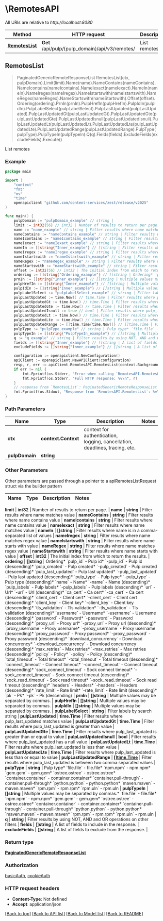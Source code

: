 # \RemotesAPI

All URIs are relative to *http://localhost:8080*

Method | HTTP request | Description
------------- | ------------- | -------------
[**RemotesList**](RemotesAPI.md#RemotesList) | **Get** /api/pulp/{pulp_domain}/api/v3/remotes/ | List remotes



## RemotesList

> PaginatedGenericRemoteResponseList RemotesList(ctx, pulpDomain).Limit(limit).Name(name).NameContains(nameContains).NameIcontains(nameIcontains).NameIexact(nameIexact).NameIn(nameIn).NameIregex(nameIregex).NameIstartswith(nameIstartswith).NameRegex(nameRegex).NameStartswith(nameStartswith).Offset(offset).Ordering(ordering).PrnIn(prnIn).PulpHrefIn(pulpHrefIn).PulpIdIn(pulpIdIn).PulpLabelSelect(pulpLabelSelect).PulpLastUpdated(pulpLastUpdated).PulpLastUpdatedGt(pulpLastUpdatedGt).PulpLastUpdatedGte(pulpLastUpdatedGte).PulpLastUpdatedIsnull(pulpLastUpdatedIsnull).PulpLastUpdatedLt(pulpLastUpdatedLt).PulpLastUpdatedLte(pulpLastUpdatedLte).PulpLastUpdatedRange(pulpLastUpdatedRange).PulpType(pulpType).PulpTypeIn(pulpTypeIn).Q(q).Fields(fields).ExcludeFields(excludeFields).Execute()

List remotes



### Example

```go
package main

import (
	"context"
	"fmt"
	"os"
    "time"
	openapiclient "github.com/content-services/zest/release/v2025"
)

func main() {
	pulpDomain := "pulpDomain_example" // string | 
	limit := int32(56) // int32 | Number of results to return per page. (optional)
	name := "name_example" // string | Filter results where name matches value (optional)
	nameContains := "nameContains_example" // string | Filter results where name contains value (optional)
	nameIcontains := "nameIcontains_example" // string | Filter results where name contains value (optional)
	nameIexact := "nameIexact_example" // string | Filter results where name matches value (optional)
	nameIn := []string{"Inner_example"} // []string | Filter results where name is in a comma-separated list of values (optional)
	nameIregex := "nameIregex_example" // string | Filter results where name matches regex value (optional)
	nameIstartswith := "nameIstartswith_example" // string | Filter results where name starts with value (optional)
	nameRegex := "nameRegex_example" // string | Filter results where name matches regex value (optional)
	nameStartswith := "nameStartswith_example" // string | Filter results where name starts with value (optional)
	offset := int32(56) // int32 | The initial index from which to return the results. (optional)
	ordering := []string{"Ordering_example"} // []string | Ordering* `pulp_id` - Pulp id* `-pulp_id` - Pulp id (descending)* `pulp_created` - Pulp created* `-pulp_created` - Pulp created (descending)* `pulp_last_updated` - Pulp last updated* `-pulp_last_updated` - Pulp last updated (descending)* `pulp_type` - Pulp type* `-pulp_type` - Pulp type (descending)* `name` - Name* `-name` - Name (descending)* `pulp_labels` - Pulp labels* `-pulp_labels` - Pulp labels (descending)* `url` - Url* `-url` - Url (descending)* `ca_cert` - Ca cert* `-ca_cert` - Ca cert (descending)* `client_cert` - Client cert* `-client_cert` - Client cert (descending)* `client_key` - Client key* `-client_key` - Client key (descending)* `tls_validation` - Tls validation* `-tls_validation` - Tls validation (descending)* `username` - Username* `-username` - Username (descending)* `password` - Password* `-password` - Password (descending)* `proxy_url` - Proxy url* `-proxy_url` - Proxy url (descending)* `proxy_username` - Proxy username* `-proxy_username` - Proxy username (descending)* `proxy_password` - Proxy password* `-proxy_password` - Proxy password (descending)* `download_concurrency` - Download concurrency* `-download_concurrency` - Download concurrency (descending)* `max_retries` - Max retries* `-max_retries` - Max retries (descending)* `policy` - Policy* `-policy` - Policy (descending)* `total_timeout` - Total timeout* `-total_timeout` - Total timeout (descending)* `connect_timeout` - Connect timeout* `-connect_timeout` - Connect timeout (descending)* `sock_connect_timeout` - Sock connect timeout* `-sock_connect_timeout` - Sock connect timeout (descending)* `sock_read_timeout` - Sock read timeout* `-sock_read_timeout` - Sock read timeout (descending)* `headers` - Headers* `-headers` - Headers (descending)* `rate_limit` - Rate limit* `-rate_limit` - Rate limit (descending)* `pk` - Pk* `-pk` - Pk (descending) (optional)
	prnIn := []string{"Inner_example"} // []string | Multiple values may be separated by commas. (optional)
	pulpHrefIn := []string{"Inner_example"} // []string | Multiple values may be separated by commas. (optional)
	pulpIdIn := []string{"Inner_example"} // []string | Multiple values may be separated by commas. (optional)
	pulpLabelSelect := "pulpLabelSelect_example" // string | Filter labels by search string (optional)
	pulpLastUpdated := time.Now() // time.Time | Filter results where pulp_last_updated matches value (optional)
	pulpLastUpdatedGt := time.Now() // time.Time | Filter results where pulp_last_updated is greater than value (optional)
	pulpLastUpdatedGte := time.Now() // time.Time | Filter results where pulp_last_updated is greater than or equal to value (optional)
	pulpLastUpdatedIsnull := true // bool | Filter results where pulp_last_updated has a null value (optional)
	pulpLastUpdatedLt := time.Now() // time.Time | Filter results where pulp_last_updated is less than value (optional)
	pulpLastUpdatedLte := time.Now() // time.Time | Filter results where pulp_last_updated is less than or equal to value (optional)
	pulpLastUpdatedRange := []time.Time{time.Now()} // []time.Time | Filter results where pulp_last_updated is between two comma separated values (optional)
	pulpType := "pulpType_example" // string | Pulp type* `file.file` - file.file* `npm.npm` - npm.npm* `gem.gem` - gem.gem* `ostree.ostree` - ostree.ostree* `container.container` - container.container* `container.pull-through` - container.pull-through* `python.python` - python.python* `maven.maven` - maven.maven* `rpm.rpm` - rpm.rpm* `rpm.uln` - rpm.uln (optional)
	pulpTypeIn := []string{"PulpTypeIn_example"} // []string | Multiple values may be separated by commas.* `file.file` - file.file* `npm.npm` - npm.npm* `gem.gem` - gem.gem* `ostree.ostree` - ostree.ostree* `container.container` - container.container* `container.pull-through` - container.pull-through* `python.python` - python.python* `maven.maven` - maven.maven* `rpm.rpm` - rpm.rpm* `rpm.uln` - rpm.uln (optional)
	q := "q_example" // string | Filter results by using NOT, AND and OR operations on other filters (optional)
	fields := []string{"Inner_example"} // []string | A list of fields to include in the response. (optional)
	excludeFields := []string{"Inner_example"} // []string | A list of fields to exclude from the response. (optional)

	configuration := openapiclient.NewConfiguration()
	apiClient := openapiclient.NewAPIClient(configuration)
	resp, r, err := apiClient.RemotesAPI.RemotesList(context.Background(), pulpDomain).Limit(limit).Name(name).NameContains(nameContains).NameIcontains(nameIcontains).NameIexact(nameIexact).NameIn(nameIn).NameIregex(nameIregex).NameIstartswith(nameIstartswith).NameRegex(nameRegex).NameStartswith(nameStartswith).Offset(offset).Ordering(ordering).PrnIn(prnIn).PulpHrefIn(pulpHrefIn).PulpIdIn(pulpIdIn).PulpLabelSelect(pulpLabelSelect).PulpLastUpdated(pulpLastUpdated).PulpLastUpdatedGt(pulpLastUpdatedGt).PulpLastUpdatedGte(pulpLastUpdatedGte).PulpLastUpdatedIsnull(pulpLastUpdatedIsnull).PulpLastUpdatedLt(pulpLastUpdatedLt).PulpLastUpdatedLte(pulpLastUpdatedLte).PulpLastUpdatedRange(pulpLastUpdatedRange).PulpType(pulpType).PulpTypeIn(pulpTypeIn).Q(q).Fields(fields).ExcludeFields(excludeFields).Execute()
	if err != nil {
		fmt.Fprintf(os.Stderr, "Error when calling `RemotesAPI.RemotesList``: %v\n", err)
		fmt.Fprintf(os.Stderr, "Full HTTP response: %v\n", r)
	}
	// response from `RemotesList`: PaginatedGenericRemoteResponseList
	fmt.Fprintf(os.Stdout, "Response from `RemotesAPI.RemotesList`: %v\n", resp)
}
```

### Path Parameters


Name | Type | Description  | Notes
------------- | ------------- | ------------- | -------------
**ctx** | **context.Context** | context for authentication, logging, cancellation, deadlines, tracing, etc.
**pulpDomain** | **string** |  | 

### Other Parameters

Other parameters are passed through a pointer to a apiRemotesListRequest struct via the builder pattern


Name | Type | Description  | Notes
------------- | ------------- | ------------- | -------------

 **limit** | **int32** | Number of results to return per page. | 
 **name** | **string** | Filter results where name matches value | 
 **nameContains** | **string** | Filter results where name contains value | 
 **nameIcontains** | **string** | Filter results where name contains value | 
 **nameIexact** | **string** | Filter results where name matches value | 
 **nameIn** | **[]string** | Filter results where name is in a comma-separated list of values | 
 **nameIregex** | **string** | Filter results where name matches regex value | 
 **nameIstartswith** | **string** | Filter results where name starts with value | 
 **nameRegex** | **string** | Filter results where name matches regex value | 
 **nameStartswith** | **string** | Filter results where name starts with value | 
 **offset** | **int32** | The initial index from which to return the results. | 
 **ordering** | **[]string** | Ordering* &#x60;pulp_id&#x60; - Pulp id* &#x60;-pulp_id&#x60; - Pulp id (descending)* &#x60;pulp_created&#x60; - Pulp created* &#x60;-pulp_created&#x60; - Pulp created (descending)* &#x60;pulp_last_updated&#x60; - Pulp last updated* &#x60;-pulp_last_updated&#x60; - Pulp last updated (descending)* &#x60;pulp_type&#x60; - Pulp type* &#x60;-pulp_type&#x60; - Pulp type (descending)* &#x60;name&#x60; - Name* &#x60;-name&#x60; - Name (descending)* &#x60;pulp_labels&#x60; - Pulp labels* &#x60;-pulp_labels&#x60; - Pulp labels (descending)* &#x60;url&#x60; - Url* &#x60;-url&#x60; - Url (descending)* &#x60;ca_cert&#x60; - Ca cert* &#x60;-ca_cert&#x60; - Ca cert (descending)* &#x60;client_cert&#x60; - Client cert* &#x60;-client_cert&#x60; - Client cert (descending)* &#x60;client_key&#x60; - Client key* &#x60;-client_key&#x60; - Client key (descending)* &#x60;tls_validation&#x60; - Tls validation* &#x60;-tls_validation&#x60; - Tls validation (descending)* &#x60;username&#x60; - Username* &#x60;-username&#x60; - Username (descending)* &#x60;password&#x60; - Password* &#x60;-password&#x60; - Password (descending)* &#x60;proxy_url&#x60; - Proxy url* &#x60;-proxy_url&#x60; - Proxy url (descending)* &#x60;proxy_username&#x60; - Proxy username* &#x60;-proxy_username&#x60; - Proxy username (descending)* &#x60;proxy_password&#x60; - Proxy password* &#x60;-proxy_password&#x60; - Proxy password (descending)* &#x60;download_concurrency&#x60; - Download concurrency* &#x60;-download_concurrency&#x60; - Download concurrency (descending)* &#x60;max_retries&#x60; - Max retries* &#x60;-max_retries&#x60; - Max retries (descending)* &#x60;policy&#x60; - Policy* &#x60;-policy&#x60; - Policy (descending)* &#x60;total_timeout&#x60; - Total timeout* &#x60;-total_timeout&#x60; - Total timeout (descending)* &#x60;connect_timeout&#x60; - Connect timeout* &#x60;-connect_timeout&#x60; - Connect timeout (descending)* &#x60;sock_connect_timeout&#x60; - Sock connect timeout* &#x60;-sock_connect_timeout&#x60; - Sock connect timeout (descending)* &#x60;sock_read_timeout&#x60; - Sock read timeout* &#x60;-sock_read_timeout&#x60; - Sock read timeout (descending)* &#x60;headers&#x60; - Headers* &#x60;-headers&#x60; - Headers (descending)* &#x60;rate_limit&#x60; - Rate limit* &#x60;-rate_limit&#x60; - Rate limit (descending)* &#x60;pk&#x60; - Pk* &#x60;-pk&#x60; - Pk (descending) | 
 **prnIn** | **[]string** | Multiple values may be separated by commas. | 
 **pulpHrefIn** | **[]string** | Multiple values may be separated by commas. | 
 **pulpIdIn** | **[]string** | Multiple values may be separated by commas. | 
 **pulpLabelSelect** | **string** | Filter labels by search string | 
 **pulpLastUpdated** | **time.Time** | Filter results where pulp_last_updated matches value | 
 **pulpLastUpdatedGt** | **time.Time** | Filter results where pulp_last_updated is greater than value | 
 **pulpLastUpdatedGte** | **time.Time** | Filter results where pulp_last_updated is greater than or equal to value | 
 **pulpLastUpdatedIsnull** | **bool** | Filter results where pulp_last_updated has a null value | 
 **pulpLastUpdatedLt** | **time.Time** | Filter results where pulp_last_updated is less than value | 
 **pulpLastUpdatedLte** | **time.Time** | Filter results where pulp_last_updated is less than or equal to value | 
 **pulpLastUpdatedRange** | [**[]time.Time**](time.Time.md) | Filter results where pulp_last_updated is between two comma separated values | 
 **pulpType** | **string** | Pulp type* &#x60;file.file&#x60; - file.file* &#x60;npm.npm&#x60; - npm.npm* &#x60;gem.gem&#x60; - gem.gem* &#x60;ostree.ostree&#x60; - ostree.ostree* &#x60;container.container&#x60; - container.container* &#x60;container.pull-through&#x60; - container.pull-through* &#x60;python.python&#x60; - python.python* &#x60;maven.maven&#x60; - maven.maven* &#x60;rpm.rpm&#x60; - rpm.rpm* &#x60;rpm.uln&#x60; - rpm.uln | 
 **pulpTypeIn** | **[]string** | Multiple values may be separated by commas.* &#x60;file.file&#x60; - file.file* &#x60;npm.npm&#x60; - npm.npm* &#x60;gem.gem&#x60; - gem.gem* &#x60;ostree.ostree&#x60; - ostree.ostree* &#x60;container.container&#x60; - container.container* &#x60;container.pull-through&#x60; - container.pull-through* &#x60;python.python&#x60; - python.python* &#x60;maven.maven&#x60; - maven.maven* &#x60;rpm.rpm&#x60; - rpm.rpm* &#x60;rpm.uln&#x60; - rpm.uln | 
 **q** | **string** | Filter results by using NOT, AND and OR operations on other filters | 
 **fields** | **[]string** | A list of fields to include in the response. | 
 **excludeFields** | **[]string** | A list of fields to exclude from the response. | 

### Return type

[**PaginatedGenericRemoteResponseList**](PaginatedGenericRemoteResponseList.md)

### Authorization

[basicAuth](../README.md#basicAuth), [cookieAuth](../README.md#cookieAuth)

### HTTP request headers

- **Content-Type**: Not defined
- **Accept**: application/json

[[Back to top]](#) [[Back to API list]](../README.md#documentation-for-api-endpoints)
[[Back to Model list]](../README.md#documentation-for-models)
[[Back to README]](../README.md)

